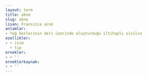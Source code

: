 ```yaml
---
layout: term
title: akne
slug: akne
lisan: Fransızca acné
anlamlar:
- Yağ bezlerinin deri üzerinde oluşturduğu iltihaplı sivilce
ozellikler:
- - isim
  - tıp
ornekler:
- - ''
orneklerkaynak:
- - ''
---
```

